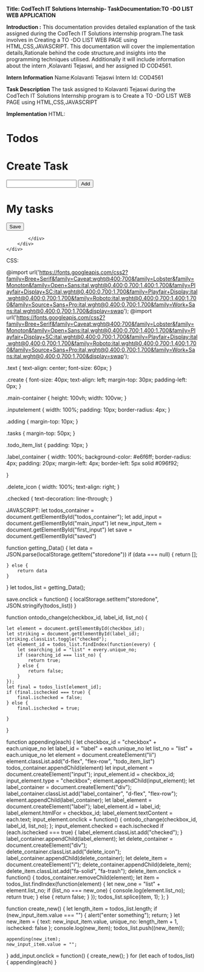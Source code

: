 **Title: CodTech IT Solutions Internship- TaskDocumentation:TO -DO LIST WEB APPLICATION**

**Introduction :**
This documentation provides detailed explanation of the task assigned during the CodTech IT Solutions internship program.The task involves in Creating  a TO -DO LIST WEB PAGE using HTML,CSS,JAVASCRIPT. This documentation will cover the implementation details,Rationale behind the code structure,and insights into the programming techniques utilised. Additionally it will include information about the intern ,Kolavanti Tejaswi, and her assigned ID COD4561.

**Intern Information**
Name:Kolavanti Tejaswi
Intern Id: COD4561 

**Task Description**
The task assigned to Kolavanti Tejaswi during the CodTech IT Solutions Internship program is to Create a TO -DO LIST WEB PAGE using HTML,CSS,JAVASCRIPT

**Implementation**
HTML:
<!DOCTYPE html>
<html>

<head>
    <link rel="stylesheet" href="https://cdn.jsdelivr.net/npm/bootstrap@4.5.3/dist/css/bootstrap.min.css" integrity="sha384-TX8t27EcRE3e/ihU7zmQxVncDAy5uIKz4rEkgIXeMed4M0jlfIDPvg6uqKI2xXr2" crossorigin="anonymous">
    <script src="https://code.jquery.com/jquery-3.5.1.slim.min.js" integrity="sha384-DfXdz2htPH0lsSSs5nCTpuj/zy4C+OGpamoFVy38MVBnE+IbbVYUew+OrCXaRkfj" crossorigin="anonymous"></script>
    <script src="https://cdn.jsdelivr.net/npm/popper.js@1.16.1/dist/umd/popper.min.js" integrity="sha384-9/reFTGAW83EW2RDu2S0VKaIzap3H66lZH81PoYlFhbGU+6BZp6G7niu735Sk7lN" crossorigin="anonymous"></script>
    <script src="https://cdn.jsdelivr.net/npm/bootstrap@4.5.3/dist/js/bootstrap.min.js" integrity="sha384-w1Q4orYjBQndcko6MimVbzY0tgp4pWB4lZ7lr30WKz0vr/aWKhXdBNmNb5D92v7s" crossorigin="anonymous"></script>
    <script src="https://kit.fontawesome.com/e9264497ac.js" crossorigin="anonymous"></script>
</head>

<body>
    <div class="main-container">
        <div class=container>
            <div class="row">
                <div class="col-12">
                    <h1 class="text">Todos</h1>
                    <h1 class="create">
                        <b>Create</b> Task
                    </h1>
                    <input type="text" class="inputelement" id="first_input" />
                    <button class="btn btn-primary adding" id="main_input">Add</button>
                    <h1 class="tasks">My tasks</h1>
                    <ul class="todos-container" id="todos_container">
                    </ul>
                    <button class="btn btn-primary" id="saved">Save</button>
                </div>

            </div>
        </div>
    </div>
</body>

</html>
CSS:

@import url('https://fonts.googleapis.com/css2?family=Bree+Serif&family=Caveat:wght@400;700&family=Lobster&family=Monoton&family=Open+Sans:ital,wght@0,400;0,700;1,400;1,700&family=Playfair+Display+SC:ital,wght@0,400;0,700;1,700&family=Playfair+Display:ital,wght@0,400;0,700;1,700&family=Roboto:ital,wght@0,400;0,700;1,400;1,700&family=Source+Sans+Pro:ital,wght@0,400;0,700;1,700&family=Work+Sans:ital,wght@0,400;0,700;1,700&display=swap');
@import url('https://fonts.googleapis.com/css2?family=Bree+Serif&family=Caveat:wght@400;700&family=Lobster&family=Monoton&family=Open+Sans:ital,wght@0,400;0,700;1,400;1,700&family=Playfair+Display+SC:ital,wght@0,400;0,700;1,700&family=Playfair+Display:ital,wght@0,400;0,700;1,700&family=Roboto:ital,wght@0,400;0,700;1,400;1,700&family=Source+Sans+Pro:ital,wght@0,400;0,700;1,700&family=Work+Sans:ital,wght@0,400;0,700;1,700&display=swap');

.text {
    text-align: center;
    font-size: 60px;
}

.create {
    font-size: 40px;
    text-align: left;
    margin-top: 30px;
    padding-left: 0px;
}

.main-container {
    height: 100vh;
    width: 100vw;
}

.inputelement {
    width: 100%;
    padding: 10px;
    border-radius: 4px;
}

.adding {
    margin-top: 10px;
}

.tasks {
    margin-top: 50px;
}

.todo_item_list {
    padding: 10px;
}

.label_container {
    width: 100%;
    background-color: #e6f6ff;
    border-radius: 4px;
    padding: 20px;
    margin-left: 4px;
    border-left: 5px solid #096f92;


}

.delete_icon {
    width: 100%;
    text-align: right;
}

.checked {
    text-decoration: line-through;
}

JAVASCRIPT:
let todos_container = document.getElementById("todos_container");
let add_input = document.getElementById("main_input")
let new_input_item = document.getElementById("first_input")
let save = document.getElementById("saved")

function getting_Data() {
    let data = JSON.parse(localStorage.getItem("storedone"))
    if (data === null) {
        return [];

    } else {
        return data
    }
}
let todos_list = getting_Data();

save.onclick = function() {
    localStorage.setItem("storedone", JSON.stringify(todos_list))
}

function ontodo_change(checkbox_id, label_id, list_no) {

    let element = document.getElementById(checkbox_id);
    let striking = document.getElementById(label_id);
    striking.classList.toggle("checked");
    let element_id = todos_list.findIndex(function(every) {
        let searching_id = "list" + every.unique_no;
        if (searching_id === list_no) {
            return true;
        } else {
            return false;
        }
    });
    let final = todos_list[element_id];
    if (final.ischecked === true) {
        final.ischecked = false;
    } else {
        final.ischecked = true;

    }

}

function appending(each) {
    let checkbox_id = "checkbox" + each.unique_no
    let label_id = "label" + each.unique_no
    let list_no = "list" + each.unique_no
    let element = document.createElement("li")
    element.classList.add("d-flex", "flex-row", "todo_item_list")
    todos_container.appendChild(element)
    let input_element = document.createElement("input");
    input_element.id = checkbox_id;
    input_element.type = "checkbox";
    element.appendChild(input_element);
    let label_container = document.createElement("div");
    label_container.classList.add("label_container", "d-flex", "flex-row");
    element.appendChild(label_container);
    let label_element = document.createElement("label");
    label_element.id = label_id;
    label_element.htmlFor = checkbox_id;
    label_element.textContent = each.text;
    input_element.onclick = function() {
        ontodo_change(checkbox_id, label_id, list_no);
    };
    input_element.checked = each.ischecked
    if (each.ischecked === true) {
        label_element.classList.add("checked");
    }
    label_container.appendChild(label_element);
    let delete_container = document.createElement("div");
    delete_container.classList.add("delete_icon");
    label_container.appendChild(delete_container);
    let delete_item = document.createElement("i");
    delete_container.appendChild(delete_item);
    delete_item.classList.add("fa-solid", "fa-trash");
    delete_item.onclick = function() {
        todos_container.removeChild(element);
        let item = todos_list.findIndex(function(element) {
            let new_one = "list" + element.list_no;
            if (list_no === new_one) {
                console.log(element.list_no);
                return true;
            } else {
                return false;
            }
        });
        todos_list.splice(item, 1);
    };
}

function create_new() {
    let length_item = todos_list.length;
    if (new_input_item.value === "") {
        alert("enter something");
        return;
    }
    let new_item = {
        text: new_input_item.value,
        unique_no: length_item + 1,
        ischecked: false
    };
    console.log(new_item);
    todos_list.push((new_item));



    appending(new_item);
    new_input_item.value = "";
}
add_input.onclick = function() {
    create_new();
}
for (let each of todos_list) {
    appending(each)
}

